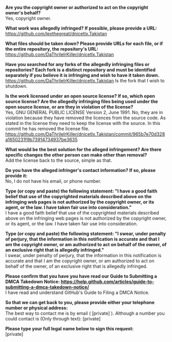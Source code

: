 **Are you the copyright owner or authorized to act on the copyright owner's behalf?**  
Yes, copyright owner.

**What work was allegedly infringed? If possible, please provide a URL:**  
https://github.com/lexthegreat/dnicetlx.Takistan

**What files should be taken down? Please provide URLs for each file, or if the entire repository, the repository's URL:**   https://github.com/DaThrilelrKiller/dnicetlx.Takistan

**Have you searched for any forks of the allegedly infringing files or repositories? Each fork is a distinct repository and must be identified separately if you believe it is infringing and wish to have it taken down.**  
https://github.com/DaThrilelrKiller/dnicetlx.Takistan Is the fork that I wish to shutdown.

**Is the work licensed under an open source license? If so, which open source license? Are the allegedly infringing files being used under the open source license, or are they in violation of the license?**  
Yes, GNU GENERAL PUBLIC LICENSE Version 2, June 1991. No, they are in violation because they have removed the licences from the source code. As stated in the license they need to keep the license with the source. In this commit he has removed the license file. https://github.com/DaThrilelrKiller/dnicetlx.Takistan/commit/965b7e70d328a1650231f9b73914734937be3635

**What would be the best solution for the alleged infringement? Are there specific changes the other person can make other than removal?**  
Add the license back to the source, simple as that.

**Do you have the alleged infringer's contact information? If so, please provide it:**  
No, I do not have his email, or phone number.

**Type (or copy and paste) the following statement: "I have a good faith belief that use of the copyrighted materials described above on the infringing web pages is not authorized by the copyright owner, or its agent, or the law. I have taken fair use into consideration."**  
I have a good faith belief that use of the copyrighted materials described above on the infringing web pages is not authorized by the copyright owner, or its agent, or the law. I have taken fair use into consideration.

**Type (or copy and paste) the following statement: "I swear, under penalty of perjury, that the information in this notification is accurate and that I am the copyright owner, or am authorized to act on behalf of the owner, of an exclusive right that is allegedly infringed."**  
I swear, under penalty of perjury, that the information in this notification is accurate and that I am the copyright owner, or am authorized to act on behalf of the owner, of an exclusive right that is allegedly infringed.

**Please confirm that you have you have read our Guide to Submitting a DMCA Takedown Notice: https://help.github.com/articles/guide-to-submitting-a-dmca-takedown-notice/**  
I have read and understand GitHub's Guide to Filing a DMCA Notice.

**So that we can get back to you, please provide either your telephone number or physical address:**  
The best way to contact me is by email ( [private] ). Although a number you could contact is (Only through text): [private]

**Please type your full legal name below to sign this request:**  
[private]
